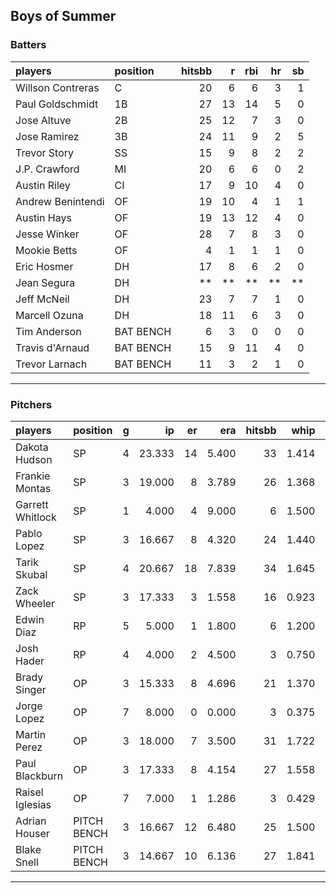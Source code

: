 ## Boys of Summer

### Batters

 
|players           |position  | hitsbb|  r| rbi| hr| sb| 
|:-----------------|:---------|------:|--:|---:|--:|--:| 
|Willson Contreras |C         |     20|  6|   6|  3|  1| 
|Paul Goldschmidt  |1B        |     27| 13|  14|  5|  0| 
|Jose Altuve       |2B        |     25| 12|   7|  3|  0| 
|Jose Ramirez      |3B        |     24| 11|   9|  2|  5| 
|Trevor Story      |SS        |     15|  9|   8|  2|  2| 
|J.P. Crawford     |MI        |     20|  6|   6|  0|  2| 
|Austin Riley      |CI        |     17|  9|  10|  4|  0| 
|Andrew Benintendi |OF        |     19| 10|   4|  1|  1| 
|Austin Hays       |OF        |     19| 13|  12|  4|  0| 
|Jesse Winker      |OF        |     28|  7|   8|  3|  0| 
|Mookie Betts      |OF        |      4|  1|   1|  1|  0| 
|Eric Hosmer       |DH        |     17|  8|   6|  2|  0| 
|Jean Segura       |DH        |     **| **|  **| **| **| 
|Jeff McNeil       |DH        |     23|  7|   7|  1|  0| 
|Marcell Ozuna     |DH        |     18| 11|   6|  3|  0| 
|Tim Anderson      |BAT BENCH |      6|  3|   0|  0|  0| 
|Travis d'Arnaud   |BAT BENCH |     15|  9|  11|  4|  0| 
|Trevor Larnach    |BAT BENCH |     11|  3|   2|  1|  0| 


* * *

### Pitchers

 
|players          |position    |  g|     ip| er|   era| hitsbb|  whip| so|  w| sv| 
|:----------------|:-----------|--:|------:|--:|-----:|------:|-----:|--:|--:|--:| 
|Dakota Hudson    |SP          |  4| 23.333| 14| 5.400|     33| 1.414| 13|  1|  0| 
|Frankie Montas   |SP          |  3| 19.000|  8| 3.789|     26| 1.368| 14|  1|  0| 
|Garrett Whitlock |SP          |  1|  4.000|  4| 9.000|      6| 1.500|  5|  0|  0| 
|Pablo Lopez      |SP          |  3| 16.667|  8| 4.320|     24| 1.440| 16|  1|  0| 
|Tarik Skubal     |SP          |  4| 20.667| 18| 7.839|     34| 1.645| 23|  1|  0| 
|Zack Wheeler     |SP          |  3| 17.333|  3| 1.558|     16| 0.923| 19|  2|  0| 
|Edwin Diaz       |RP          |  5|  5.000|  1| 1.800|      6| 1.200| 13|  0|  3| 
|Josh Hader       |RP          |  4|  4.000|  2| 4.500|      3| 0.750|  8|  0|  3| 
|Brady Singer     |OP          |  3| 15.333|  8| 4.696|     21| 1.370| 14|  1|  0| 
|Jorge Lopez      |OP          |  7|  8.000|  0| 0.000|      3| 0.375| 11|  0|  5| 
|Martin Perez     |OP          |  3| 18.000|  7| 3.500|     31| 1.722| 15|  1|  0| 
|Paul Blackburn   |OP          |  3| 17.333|  8| 4.154|     27| 1.558| 11|  1|  0| 
|Raisel Iglesias  |OP          |  7|  7.000|  1| 1.286|      3| 0.429| 12|  1|  2| 
|Adrian Houser    |PITCH BENCH |  3| 16.667| 12| 6.480|     25| 1.500| 13|  1|  0| 
|Blake Snell      |PITCH BENCH |  3| 14.667| 10| 6.136|     27| 1.841| 16|  0|  0| 


* * *


